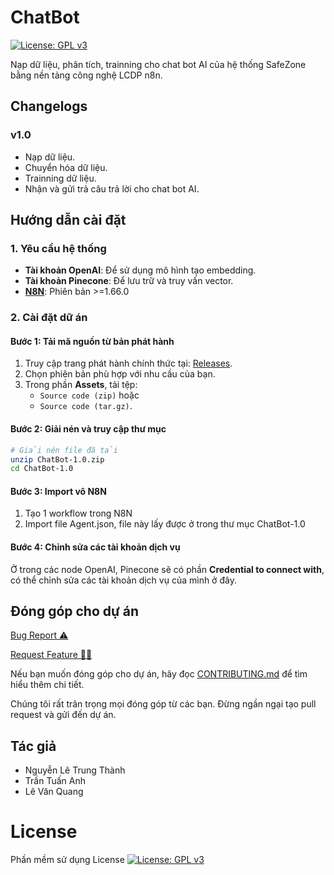 # ChatBot
[![License: GPL v3](https://img.shields.io/badge/License-GPLv3-blue.svg)](https://www.gnu.org/licenses/gpl-3.0.html)

Nạp dữ liệu, phân tích, trainning cho chat bot AI của hệ thống SafeZone bằng nền tảng công nghệ LCDP n8n.

## Changelogs

### v1.0
- Nạp dữ liệu.
- Chuyển hóa dữ liệu.
- Trainning dữ liệu.
- Nhận và gửi trả câu trả lời cho chat bot AI. 

## Hướng dẫn cài đặt
### 1. Yêu cầu hệ thống  
- **Tài khoản OpenAI**: Để sử dụng mô hình tạo embedding.  
- **Tài khoản Pinecone**: Để lưu trữ và truy vấn vector.
- [**N8N**](https://n8n.io/): Phiên bản >=1.66.0

### 2. Cài đặt dữ án
#### Bước 1: Tải mã nguồn từ bản phát hành
1. Truy cập trang phát hành chính thức tại: [Releases](https://github.com/OlympicThuyLoi2024/ChatBot/releases).
2. Chọn phiên bản phù hợp với nhu cầu của bạn.
3. Trong phần **Assets**, tải tệp:
   - `Source code (zip)` hoặc
   - `Source code (tar.gz)`.

#### Bước 2: Giải nén và truy cập thư mục
```bash
# Giải nén file đã tải
unzip ChatBot-1.0.zip
cd ChatBot-1.0
```
#### Bước 3: Import vô N8N 
1. Tạo 1 workflow trong N8N
2. Import file Agent.json, file này lấy được ở trong thư mục ChatBot-1.0

#### Bước 4: Chỉnh sửa các tài khoản dịch vụ
Ở trong các node OpenAI, Pinecone sẽ có phần **Credential to connect with**, có thể chỉnh sửa các tài khoản dịch vụ của mình ở đây. 

## Đóng góp cho dự án

<a href="https://github.com/OlympicThuyLoi2024/ChatBot/issues/new?assignees=&labels=&projects=&template=bug_report.md&title=BUG">Bug Report ⚠️
</a>

<a href="https://github.com/OlympicThuyLoi2024/ChatBot/issues/new?assignees=&labels=&projects=&template=feature_template.md&title=Feature">Request Feature 👩‍💻</a>

Nếu bạn muốn đóng góp cho dự án, hãy đọc [CONTRIBUTING.md](.github/CONTRIBUTING.md) để tìm hiểu thêm chi tiết.

Chúng tôi rất trân trọng mọi đóng góp từ các bạn. Đừng ngần ngại tạo pull request và gửi đến dự án.

## Tác giả
- Nguyễn Lê Trung Thành
- Trần Tuấn Anh
- Lê Văn Quang

# License
Phần mềm sử dụng License  [![License: GPL v3](https://img.shields.io/badge/License-GPLv3-blue.svg)](https://www.gnu.org/licenses/gpl-3.0.html)
